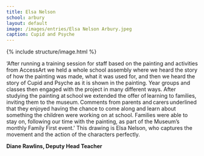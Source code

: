 ```yaml
---
title: Elsa Nelson
school: arbury
layout: default
image: /images/entries/Elsa Nelson Arbury.jpeg
caption: Cupid and Psyche
---
```

{% include structure/image.html %}


‘After running a training session for staff based on the painting and activities from AccessArt we held a whole school assembly where we heard the story of how the painting was made, what it was used for, and then we heard the story of Cupid and Psyche as it is shown in the painting. Year groups and classes then engaged with the project in many different ways. After studying the painting at school we extended the offer of learning to families, inviting them to the museum. Comments from parents and carers underlined that they enjoyed having the chance to come along and learn about something the children were working on at school. Families were able to stay on, following our time with the painting, as part of the Museum’s monthly Family First event.' This drawing is Elsa Nelson, who captures the movement and the action of the characters perfectly. 

**Diane Rawlins, Deputy Head Teacher**
